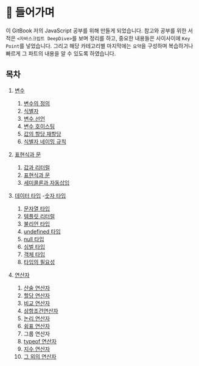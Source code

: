 # 📔 들어가며

이 GitBook 저의 JavaScript 공부를 위해 만들게 되었습니다. 참고와 공부를 위한 서적은 `<자바스크립트 DeepDive>`를 보며 정리를 하고, 중요한 내용들은 사이사이에 `Key Point`를 넣었습니다. 그리고 해당 카테고리별 마지막에는 `요약`을 구성하며 복습하거나 빠르게 그 파트의 내용을 알 수 있도록 하였습니다.

##

## 목차

1. [변수](04./)
   1. [변수의 정의](04./4.1\_.md)
   2. [식별자](04./4.2\_.md#undefined)
   3. [변수 선언](04./4.3\_.md#undefined)
   4. [변수 호이스팅](04./4.4\_.md)
   5. [값의 할당 재할당](04./4.5\_.md)
   6. [식별자 네이밍 규칙](04./4.6\_.md)
2. [표현식과 문](05./)
   1. [값과 리터럴](https://github.com/ohtaekwon/Frontend-101/blob/main/JavaScript/DeepDive/05.%ED%91%9C%ED%98%84%EC%8B%9D%EA%B3%BC%20%EB%AC%B8/5.1\_%EA%B0%92%EA%B3%BC%20%EB%A6%AC%ED%84%B0%EB%9F%B4.md)
   2. [표현식과 문](https://github.com/ohtaekwon/Frontend-101/blob/main/JavaScript/DeepDive/05.%ED%91%9C%ED%98%84%EC%8B%9D%EA%B3%BC%20%EB%AC%B8/5.3\_%ED%91%9C%ED%98%84%EC%8B%9D%EA%B3%BC%20%EB%AC%B8.md)
   3. [세미콜론과 자동삽입](https://github.com/ohtaekwon/Frontend-101/blob/main/JavaScript/DeepDive/05.%ED%91%9C%ED%98%84%EC%8B%9D%EA%B3%BC%20%EB%AC%B8/5.5\_%EC%84%B8%EB%AF%B8%EC%BD%9C%EB%A1%A0%EA%B3%BC%20%EC%9E%90%EB%8F%99%EC%82%BD%EC%9E%85%EA%B8%B0%EB%8A%A5.md)
3. [데이터 타입](https://github.com/ohtaekwon/Frontend-101/tree/main/JavaScript/DeepDive/06.%EB%8D%B0%EC%9D%B4%ED%84%B0%20%ED%83%80%EC%9E%85) -[숫자 타입](https://github.com/ohtaekwon/Frontend-101/blob/main/JavaScript/DeepDive/06.%EB%8D%B0%EC%9D%B4%ED%84%B0%20%ED%83%80%EC%9E%85/6.1\_%EB%8D%B0%EC%9D%B4%ED%84%B0%20%ED%83%80%EC%9E%85\(%EC%88%AB%EC%9E%90%2C%20%EB%AC%B8%EC%9E%90%EC%97%B4%2C%20%EB%B6%88%EB%A6%AC%EC%96%B8\).md#61-%EC%88%AB%EC%9E%90-%ED%83%80%EC%9E%85)
   1. [문자열 타입](https://github.com/ohtaekwon/Frontend-101/blob/main/JavaScript/DeepDive/06.%EB%8D%B0%EC%9D%B4%ED%84%B0%20%ED%83%80%EC%9E%85/6.1\_%EB%8D%B0%EC%9D%B4%ED%84%B0%20%ED%83%80%EC%9E%85\(%EC%88%AB%EC%9E%90%2C%20%EB%AC%B8%EC%9E%90%EC%97%B4%2C%20%EB%B6%88%EB%A6%AC%EC%96%B8\).md#61-%EC%88%AB%EC%9E%90-%ED%83%80%EC%9E%85)
   2. [템플릿 리터럴](https://github.com/ohtaekwon/Frontend-101/blob/main/JavaScript/DeepDive/06.%EB%8D%B0%EC%9D%B4%ED%84%B0%20%ED%83%80%EC%9E%85/6.1\_%EB%8D%B0%EC%9D%B4%ED%84%B0%20%ED%83%80%EC%9E%85\(%EC%88%AB%EC%9E%90%2C%20%EB%AC%B8%EC%9E%90%EC%97%B4%2C%20%EB%B6%88%EB%A6%AC%EC%96%B8\).md#61-%EC%88%AB%EC%9E%90-%ED%83%80%EC%9E%85)
   3. [불리언 타입](https://github.com/ohtaekwon/Frontend-101/blob/main/JavaScript/DeepDive/06.%EB%8D%B0%EC%9D%B4%ED%84%B0%20%ED%83%80%EC%9E%85/6.1\_%EB%8D%B0%EC%9D%B4%ED%84%B0%20%ED%83%80%EC%9E%85\(%EC%88%AB%EC%9E%90%2C%20%EB%AC%B8%EC%9E%90%EC%97%B4%2C%20%EB%B6%88%EB%A6%AC%EC%96%B8\).md#61-%EC%88%AB%EC%9E%90-%ED%83%80%EC%9E%85)
   4. [undefined 타입](https://github.com/ohtaekwon/Frontend-101/blob/main/JavaScript/DeepDive/06.%EB%8D%B0%EC%9D%B4%ED%84%B0%20%ED%83%80%EC%9E%85/6.1\_%EB%8D%B0%EC%9D%B4%ED%84%B0%20%ED%83%80%EC%9E%85\(%EC%88%AB%EC%9E%90%2C%20%EB%AC%B8%EC%9E%90%EC%97%B4%2C%20%EB%B6%88%EB%A6%AC%EC%96%B8\).md#61-%EC%88%AB%EC%9E%90-%ED%83%80%EC%9E%85)
   5. [null 타입](https://github.com/ohtaekwon/Frontend-101/blob/main/JavaScript/DeepDive/06.%EB%8D%B0%EC%9D%B4%ED%84%B0%20%ED%83%80%EC%9E%85/6.1\_%EB%8D%B0%EC%9D%B4%ED%84%B0%20%ED%83%80%EC%9E%85\(%EC%88%AB%EC%9E%90%2C%20%EB%AC%B8%EC%9E%90%EC%97%B4%2C%20%EB%B6%88%EB%A6%AC%EC%96%B8\).md#61-%EC%88%AB%EC%9E%90-%ED%83%80%EC%9E%85)
   6. [심벌 타입](https://github.com/ohtaekwon/Frontend-101/blob/main/JavaScript/DeepDive/06.%EB%8D%B0%EC%9D%B4%ED%84%B0%20%ED%83%80%EC%9E%85/6.1\_%EB%8D%B0%EC%9D%B4%ED%84%B0%20%ED%83%80%EC%9E%85\(%EC%88%AB%EC%9E%90%2C%20%EB%AC%B8%EC%9E%90%EC%97%B4%2C%20%EB%B6%88%EB%A6%AC%EC%96%B8\).md#61-%EC%88%AB%EC%9E%90-%ED%83%80%EC%9E%85)
   7. [객체 타입](https://github.com/ohtaekwon/Frontend-101/blob/main/JavaScript/DeepDive/06.%EB%8D%B0%EC%9D%B4%ED%84%B0%20%ED%83%80%EC%9E%85/6.1\_%EB%8D%B0%EC%9D%B4%ED%84%B0%20%ED%83%80%EC%9E%85\(%EC%88%AB%EC%9E%90%2C%20%EB%AC%B8%EC%9E%90%EC%97%B4%2C%20%EB%B6%88%EB%A6%AC%EC%96%B8\).md#61-%EC%88%AB%EC%9E%90-%ED%83%80%EC%9E%85)
   8. [타입의 필요성](https://github.com/ohtaekwon/Frontend-101/blob/main/JavaScript/DeepDive/06.%EB%8D%B0%EC%9D%B4%ED%84%B0%20%ED%83%80%EC%9E%85/6.1\_%EB%8D%B0%EC%9D%B4%ED%84%B0%20%ED%83%80%EC%9E%85\(%EC%88%AB%EC%9E%90%2C%20%EB%AC%B8%EC%9E%90%EC%97%B4%2C%20%EB%B6%88%EB%A6%AC%EC%96%B8\).md#61-%EC%88%AB%EC%9E%90-%ED%83%80%EC%9E%85)
4.  [연산자](../JavaScript/DeepDive/07.%EC%97%B0%EC%82%B0%EC%9E%90)

    1. [산술 연산자](07./07.1\_.md#arithmetic-operator)
    2. [할당 연산자](07./07.1\_.md#assignment-operator)
    3. [비교 연산자](07./07.1\_.md#comparison-operator)
    4. [삼항조건연산자](07./07.2\_-typeof.md#74-삼항-조건-연산자)
    5. [논리 연산자](07./07.2\_-typeof.md#75-논리-연산자)
    6. [쉼표 연산자](07./07.2\_-typeof.md#76-쉼표-연산자)
    7. 그룹 연산자
    8. [typeof 연산자](07./07.2.-typeof.md#typeof)
    9. [지수 연산자](07./07.2.-typeof.md#undefined)
    10. [그 외의 연산자](07./07.2.-typeof.md#undefined-1)



